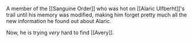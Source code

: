 A member of the [[Sanguine Order]] who was hot on [[Alaric Ulfberht]]'s trail until his memory was modified, making him forget pretty much all the new information he found out about Alaric.

Now, he is trying *very* hard to find [[Avery]].